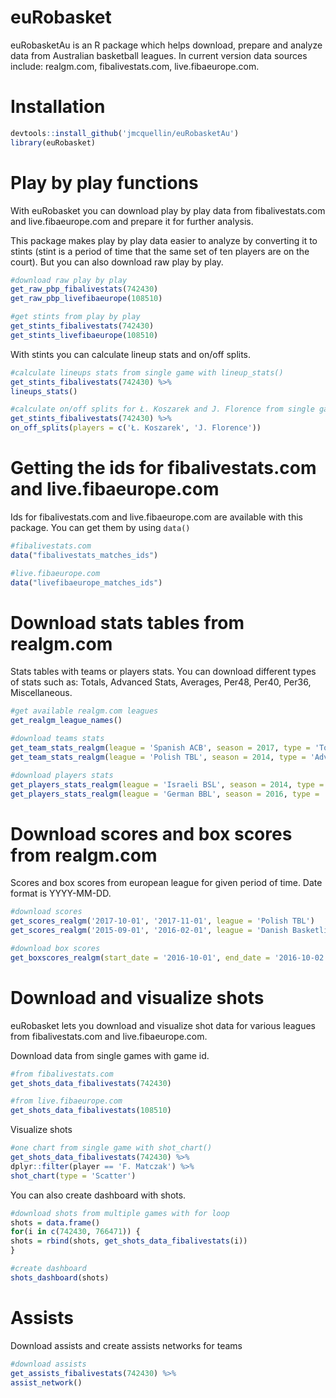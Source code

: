 # euRobasket

euRobasketAu is an R package which helps download, prepare and analyze data from
Australian basketball leagues. In current version data sources include: realgm.com,
fibalivestats.com, live.fibaeurope.com.


# Installation

```R
devtools::install_github('jmcquellin/euRobasketAu')
library(euRobasket)
```

# Play by play functions
With euRobasket you can download play by play data from fibalivestats.com and live.fibaeurope.com and prepare it for further analysis.

This package makes play by play data easier to analyze by converting it to stints (stint is a period of time that the same set of ten players are on the court). But you can also download raw play by play.

```R
#download raw play by play
get_raw_pbp_fibalivestats(742430)
get_raw_pbp_livefibaeurope(108510)

#get stints from play by play
get_stints_fibalivestats(742430)
get_stints_livefibaeurope(108510)
```

With stints you can calculate lineup stats and on/off splits.
```R
#calculate lineups stats from single game with lineup_stats()
get_stints_fibalivestats(742430) %>% 
lineups_stats()

#calculate on/off splits for Ł. Koszarek and J. Florence from single game with on_off_splits()
get_stints_fibalivestats(742430) %>% 
on_off_splits(players = c('Ł. Koszarek', 'J. Florence'))

```

# Getting the ids for fibalivestats.com and live.fibaeurope.com

Ids for fibalivestats.com and live.fibaeurope.com are available with this package.
You can get them by using `data()`

```R
#fibalivestats.com
data("fibalivestats_matches_ids")

#live.fibaeurope.com
data("livefibaeurope_matches_ids")
```

# Download stats tables from realgm.com

Stats tables with teams or players stats. You can download different types of
stats such as: Totals, Advanced Stats, Averages, Per48, Per40, Per36, Miscellaneous.

```R
#get available realgm.com leagues
get_realgm_league_names()

#download teams stats
get_team_stats_realgm(league = 'Spanish ACB', season = 2017, type = 'Totals')
get_team_stats_realgm(league = 'Polish TBL', season = 2014, type = 'Advanced_Stats', split = 'Team_Starters')

#download players stats
get_players_stats_realgm(league = 'Israeli BSL', season = 2014, type = 'Advanced_Stats')
get_players_stats_realgm(league = 'German BBL', season = 2016, type = 'Totals', position = 'PG')
```

# Download scores and box scores from realgm.com
Scores and box scores from european league for given period of time.
Date format is YYYY-MM-DD.

```R
#download scores
get_scores_realgm('2017-10-01', '2017-11-01', league = 'Polish TBL')
get_scores_realgm('2015-09-01', '2016-02-01', league = 'Danish Basketligaen')

#download box scores
get_boxscores_realgm(start_date = '2016-10-01', end_date = '2016-10-02', league = 'Turkish TBL')

```
# Download and visualize shots
euRobasket lets you download and visualize shot data for various leagues from fibalivestats.com and live.fibaeurope.com. 

Download data from single games with game id.
```r
#from fibalivestats.com
get_shots_data_fibalivestats(742430)

#from live.fibaeurope.com
get_shots_data_fibalivestats(108510)

```
Visualize shots

```R
#one chart from single game with shot_chart()
get_shots_data_fibalivestats(742430) %>%
dplyr::filter(player == 'F. Matczak') %>%
shot_chart(type = 'Scatter')
```
You can also create dashboard with shots.
```R
#download shots from multiple games with for loop
shots = data.frame()
for(i in c(742430, 766471)) {
shots = rbind(shots, get_shots_data_fibalivestats(i))  
}

#create dashboard
shots_dashboard(shots)
```

# Assists
Download assists and create assists networks for teams

```R
#download assists
get_assists_fibalivestats(742430) %>%
assist_network()
```





